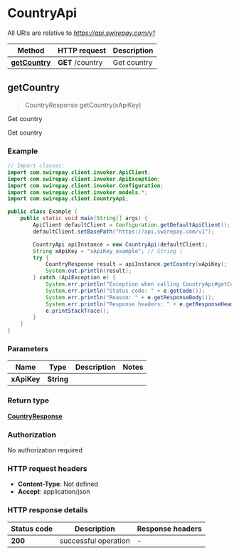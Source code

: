 # CountryApi

All URIs are relative to *https://api.swirepay.com/v1*

Method | HTTP request | Description
------------- | ------------- | -------------
[**getCountry**](CountryApi.md#getCountry) | **GET** /country | Get country



## getCountry

> CountryResponse getCountry(xApiKey)

Get country

Get country

### Example

```java
// Import classes:
import com.swirepay.client.invoker.ApiClient;
import com.swirepay.client.invoker.ApiException;
import com.swirepay.client.invoker.Configuration;
import com.swirepay.client.invoker.models.*;
import com.swirepay.client.CountryApi;

public class Example {
    public static void main(String[] args) {
        ApiClient defaultClient = Configuration.getDefaultApiClient();
        defaultClient.setBasePath("https://api.swirepay.com/v1");

        CountryApi apiInstance = new CountryApi(defaultClient);
        String xApiKey = "xApiKey_example"; // String | 
        try {
            CountryResponse result = apiInstance.getCountry(xApiKey);
            System.out.println(result);
        } catch (ApiException e) {
            System.err.println("Exception when calling CountryApi#getCountry");
            System.err.println("Status code: " + e.getCode());
            System.err.println("Reason: " + e.getResponseBody());
            System.err.println("Response headers: " + e.getResponseHeaders());
            e.printStackTrace();
        }
    }
}
```

### Parameters


Name | Type | Description  | Notes
------------- | ------------- | ------------- | -------------
 **xApiKey** | **String**|  |

### Return type

[**CountryResponse**](CountryResponse.md)

### Authorization

No authorization required

### HTTP request headers

- **Content-Type**: Not defined
- **Accept**: application/json

### HTTP response details
| Status code | Description | Response headers |
|-------------|-------------|------------------|
| **200** | successful operation |  -  |

